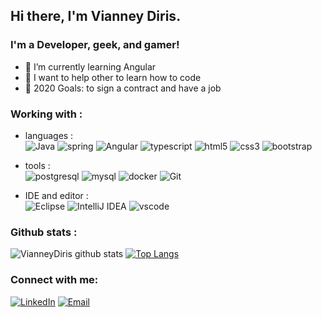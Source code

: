 ## Hi there, I'm Vianney Diris.

### I'm a Developer, geek, and gamer!

- 🌱 I’m currently learning Angular
- 👯 I want to help other to learn how to code
- 🥅 2020 Goals: to sign a contract and have a job


### Working with :

- languages :  
![Java](https://img.shields.io/badge/-Java-3f4441?style=plastic&logo=java) ![spring](https://img.shields.io/badge/-Spring-0b8f04?style=plastic&logo=spring) ![Angular](https://img.shields.io/badge/-Angular-cf1d1d?style=plastic&logo=angular) ![typescript](https://img.shields.io/badge/-Typescript-5c81d6?style=plastic&logo=typescript) ![html5](https://img.shields.io/badge/-HTML5-8c4506?style=plastic&logo=html5) ![css3](https://img.shields.io/badge/-CSS3-5f62fa?style=plastic&logo=css3) ![bootstrap](https://img.shields.io/badge/-Bootstrap-4d0175?style=plastic&logo=bootstrap) 

- tools :  
![postgresql](https://img.shields.io/badge/-PostgreSQL-546eab?style=plastic&logo=postgresql) ![mysql](https://img.shields.io/badge/-MySQL-e68609?style=plastic&logo=mysql) ![docker](https://img.shields.io/badge/-Docker-042f91?style=plastic&logo=docker)   ![Git](https://img.shields.io/badge/-Git-black?style=plastic&logo=git)

- IDE and editor :  
![Eclipse](https://img.shields.io/badge/-Eclipse-2e2a82?style=plastic&logo=eclipse) ![IntelliJ IDEA](http://img.shields.io/badge/-IntelliJ%20IDEA-000000?style=plastic&logo=intellij-idea&logoColor=ffffff) ![vscode](https://img.shields.io/badge/-VS%20Code-007ACC?style=plastic&logo=visual-studio-code) 


### Github stats :

![VianneyDiris github stats](https://github-readme-stats.vercel.app/api?username=VianneyDiris&show_icons=true&theme=radical) [![Top Langs](https://github-readme-stats.vercel.app/api/top-langs/?username=VianneyDiris&layout=compact&theme=radical)](https://github.com/VianneyDiris/github-readme-stats)


### Connect with me:

<a href="https://www.linkedin.com/in/vianney-diris/"><img alt="LinkedIn" src="https://img.shields.io/badge/LinkedIn-Vianney%20Diris-blue?style=flat&logo=linkedin"></a> <a href="mailto:vianney.diris@gmail.com"><img alt="Email" src="https://img.shields.io/badge/Email-vianney.diris@gmail.com-blue?style=flat&logo=gmail"></a>

